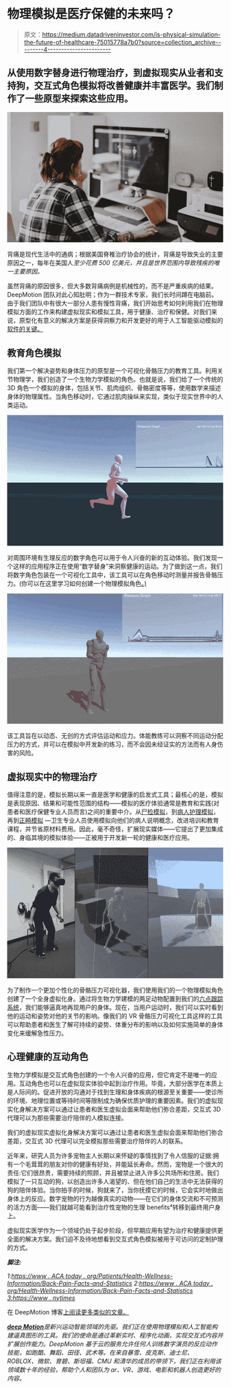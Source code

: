 # 物理模拟是医疗保健的未来吗？

> 原文：<https://medium.datadriveninvestor.com/is-physical-simulation-the-future-of-healthcare-75015778a7b0?source=collection_archive---------4----------------------->

## 从使用数字替身进行物理治疗，到虚拟现实从业者和支持狗，交互式角色模拟将改善健康并丰富医学。我们制作了一些原型来探索这些应用。

![](img/abf66d2ed7a2ebe94fa76b0a66863a62.png)

背痛是现代生活中的通病；根据美国脊椎治疗协会的统计，背痛是导致失业的主要原因之一，每年在美国人*至少花费 500 亿美元，并且是世界范围内导致残疾的唯一主要原因。*

虽然背痛的原因很多，但大多数背痛病例是机械性的，而不是严重疾病的结果。DeepMotion 团队对此心知肚明；作为一群技术专家，我们长时间蹲在电脑前。由于我们团队中有很大一部分人患有慢性背痛，我们开始思考如何利用我们在物理模拟方面的工作来构建虚拟现实和模拟工具，用于健康、治疗和保健。对我们来说，原型化有意义的解决方案是获得洞察力和开发更好的用于人工智能驱动模拟的[软件的关键。](https://www.deepmotion.com/neuron_prelaunch)

## 教育角色模拟

我们第一个解决姿势和身体压力的原型是一个可视化骨骼压力的教育工具。利用关节物理学，我们创造了一个生物力学模拟的角色。也就是说，我们给了一个传统的 3D 角色一个模拟的身体，包括关节、肌肉组织、骨骼密度等等，使用数学来描述身体的物理属性。当角色移动时，它通过肌肉操纵来实现，类似于现实世界中的人类运动。

![](img/9449b2305b74fea8fe62b94a3da14016.png)

对周围环境有生理反应的数字角色可以用于令人兴奋的新的互动体验。我们发现一个这样的应用程序正在使用“数字替身”来洞察健康的运动。为了做到这一点，我们将数字角色包装在一个可视化工具中，该工具可以在角色移动时测量并报告骨骼压力。(你可以在这里学习如何创建一个物理模拟角色[。)](https://www.youtube.com/watch?v=QrgCA5ayf70)

![](img/e32425fcc9be6baab83a72dd6a4dcf9a.png)

该工具旨在以动态、无创的方式评估运动和应力。体能教练可以洞察不同运动分配压力的方式，并可以在模拟中开发新的练习，而不会因未经证实的方法而有人身伤害的风险。

## 虚拟现实中的物理治疗

值得注意的是，模拟长期以来一直是医学和健康的启发式工具；最核心的是，模拟是表现原因、结果和可能性范围的结构——模拟的医疗体验通常是教育和实践(对患者和医疗保健专业人员而言)之间的重要中介。从[尸检模拟](https://www.theengineer.co.uk/haptic-vr-surgery-simulation/)，到[病人护理模拟](https://www.sciencedaily.com/releases/2014/05/140520115518.htm)，再到[正畸模拟](https://www.fastcompany.com/40563283/silicon-valley-wants-to-fix-your-crooked-teeth) —卫生专业人员使用模拟向他们的病人说明概念，改进培训和教育课程，并节省原材料费用。因此，毫不奇怪，扩展现实媒体——它提出了更加集成的、身临其境的模拟体验——正被用于开发新一轮的健康和医疗应用。

![](img/79c15d0fcac0b40bf7fc2e338cf11501.png)

为了制作一个更加个性化的骨骼压力可视化器，我们使用我们的一个物理模拟角色创建了一个全身虚拟化身。通过将生物力学建模的两足动物配置到我们的[六点跟踪系统](https://www.deepmotion.com/avatar)，我们能够逼真地再现用户的身体。现在，当用户运动时，我们可以实时看到他的运动和姿势对他的关节的影响。像我们的 VR 骨骼压力可视化工具这样的工具可以帮助患者和医生了解可持续的姿势、体重分布的影响以及如何实施简单的身体变化来缓解急性压力。

## 心理健康的互动角色

生物力学模拟是交互式角色创建的一个令人兴奋的应用，但它肯定不是唯一的应用。互动角色也可以在虚拟现实体验中起到治疗作用。毕竟，大部分医学在本质上是人际间的。促进开放的沟通对于找到生理和身体疾病的根源至关重要——使诊所的环境、地理位置或等待时间等限制成为确保优质护理的重要因素。我们的虚拟现实化身解决方案可以通过让患者和医生虚拟会面来帮助他们弥合差距，交互式 3D 代理可以为那些需要治疗陪伴的人模拟连接。

我们的虚拟现实虚拟化身解决方案可以通过让患者和医生虚拟会面来帮助他们弥合差距，交互式 3D 代理可以完全模拟那些需要治疗陪伴的人的联系。

近年来，研究人员为许多宠物主人长期以来怀疑的事情找到了令人信服的证据:拥有一个毛茸茸的朋友对你的健康有好处，并能延长寿命。然而，宠物是一个很大的责任:它们很昂贵，需要持续的照顾，并且被禁止进入许多公共场所和住房。我们模拟了一只互动的狗，以创造出许多人渴望的、但在他们自己的生活中无法获得的狗的陪伴体验。当你拍手的时候，狗就来了，当你抚摸它的时候，它会实时地做出身体上的反应。数字宠物的行为越像真实的动物——在它们的身体交流和不可预测的活力方面——我们就越可能看到治疗性宠物的生理 benefits⁴转移到最终用户身上。

虚拟现实医学作为一个领域仍处于起步阶段，但早期应用有望为治疗和健康提供更全面的解决方案。我们迫不及待地想看到交互式角色模拟被用于可访问的定制护理的方式。

***脚注:***

*1:*[*https://www . ACA today . org/Patients/Health-Wellness-Information/Back-Pain-Facts-and-Statistics*](https://www.acatoday.org/Patients/Health-Wellness-Information/Back-Pain-Facts-and-Statistics) *2:*[*https://www . ACA today . org/Health-Wellness-Information/Back-Pain-Facts-and-Statistics* *3:*](https://www.acatoday.org/Patients/Health-Wellness-Information/Back-Pain-Facts-and-Statistics)[*https://www . nytimes*](https://www.nytimes.com/2017/11/22/well/family/dog-owners-live-longer.html)

在 DeepMotion 博客[上阅读更多类似的文章。](https://blog.deepmotion.com/2018/08/27/how-can-physical-simulation-and-virtual-reality-improve-health/)

[***deep Motion***](https://deepmotion.com/)*是新兴运动智能领域的先驱。我们正在使用物理模拟和人工智能构建逼真图形的工具。我们的使命是通过革新实时、程序化动画，实现交互式内容并扩展创作能力。DeepMotion 基于云的服务允许任何人训练数字演员的反应动作技能，如跑酷、舞蹈、田径、武术等。在来自暴雪、皮克斯、迪士尼、ROBLOX、微软、育碧、斯坦福、CMU 和清华的成员的带领下，我们正在利用该领域数十年的经验，帮助个人和团队为 ar、VR、游戏、电影和机器人创造更好的内容。*